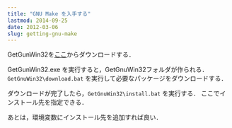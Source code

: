 ```yaml
---
title: "GNU Make を入手する"
lastmod: 2014-09-25
date: 2012-03-06
slug: getting-gnu-make
---
```

GetGunWin32を[ここ](http://sourceforge.net/projects/getgnuwin32/)からダウンロードする．

GetGunWin32.exe を実行すると，GetGnuWin32フォルダが作られる．
`GetGnuWin32\download.bat` を実行して必要なパッケージをダウンロードする．

ダウンロードが完了したら，`GetGnuWin32\install.bat` を実行する．
ここでインストール先を指定できる．

あとは，環境変数にインストール先を追加すれば良い．
